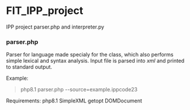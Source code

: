 # FIT_IPP_project
IPP project parser.php and interpreter.py

### parser.php

Parser for language made specialy for the class, which also performs simple lexical and syntax analysis. Input file is parsed into *xml* and printed to standard output.

Example:
> php8.1 parser.php --source=example.ippcode23

Requirements:
php8.1
SimpleXML
getopt
DOMDocument

